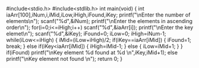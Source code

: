 #include<stdio.h>
#include<stdlib.h>
int main(void)
{
int iaArr[100],iNum,i,iMid,iLow,iHigh,iFound,iKey;
printf("\nEnter the number of elements\n");
scanf("%d",&iNum);
printf("\nEnter the elements in ascending order\n");
for(i=0;i<=iHigh;i++)
scanf("%d",&iaArr[i]);
printf("\nEnter the key elemet\n");
scanf("%d",&iKey);
iFound=0;
iLow=0;
iHigh=iNum-1;
while(iLow<=iHigh)
{
iMid=(iLow+iHigh)/2;
if(iKey==iaArr[iMid])
{
iFound=1;
break;
}
else if(iKey<iaArr[iMid])
{
iHigh=iMid-1;
}
else
{
iLow=iMid+1;
}
}
if(iFound)
printf("\nKey element %d found at %d \n",iKey,iMid+1);
else
printf("\nKey element not found \n");
return 0;
}








